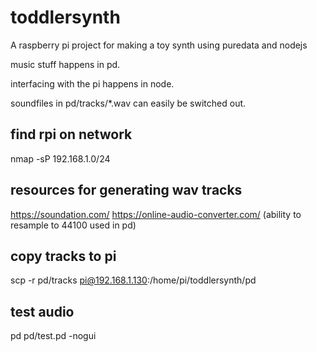 # toddlersynth

A raspberry pi project for making a toy synth using puredata and nodejs

music stuff happens in pd.

interfacing with the pi happens in node.

soundfiles in pd/tracks/*.wav can easily be switched out.

## find rpi on network
nmap -sP 192.168.1.0/24

## resources for generating wav tracks
https://soundation.com/
https://online-audio-converter.com/ (ability to resample to 44100 used in pd)

## copy tracks to pi
scp -r pd/tracks pi@192.168.1.130:/home/pi/toddlersynth/pd

## test audio
pd pd/test.pd -nogui